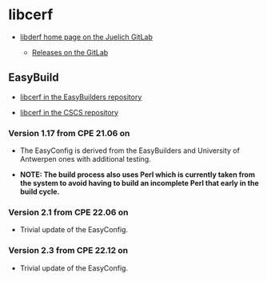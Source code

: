 # libcerf

  * [libderf home page on the Juelich GitLab](https://jugit.fz-juelich.de/mlz/libcerf)

      * [Releases on the GitLab](https://jugit.fz-juelich.de/mlz/libcerf/-/releases)


## EasyBuild

  * [libcerf in the EasyBuilders repository](https://github.com/easybuilders/easybuild-easyconfigs/tree/develop/easybuild/easyconfigs/l/libcerf)

  * [libcerf in the CSCS repository](https://github.com/eth-cscs/production/tree/master/easybuild/easyconfigs/l/libcerf)


### Version 1.17 from CPE 21.06 on

  * The EasyConfig is derived from the EasyBuilders and University of Antwerpen ones
    with additional testing.

  * **NOTE: The build process also uses Perl which is currently taken from the system
    to avoid having to build an incomplete Perl that early in the build cycle.**

### Version 2.1 from CPE 22.06 on

  * Trivial update of the EasyConfig.

### Version 2.3 from CPE 22.12 on

  * Trivial update of the EasyConfig.
